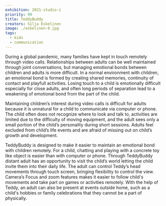 ```yaml
---
exhibition: 2021-studio-i
priority: 99
title: TeddyBuddy
creators: Silja Eskelinen
image: ./eskelinen-0.jpg
tags:
  - kids
  - communication
---
```


During a global pandemic, many families have kept in touch remotely through video calls. Relationships between adults can be well maintained through joint conversations, but managing emotional bonds between children and adults is more difficult. In a normal environment with children, an emotional bond is formed by creating shared memories, continuity of contact and playfull activities. Losing touch to a child is emotionally difficult especially for close adults, and often long periods of separation lead to a weakening of emotional bond from the part of the child.

Maintaining children’s interest during video calls is difficult for adults because it is unnatural for a child to communicate via computer or phone. The child often does not recognize where to look and talk to, activities are limited due to the difficulty of moving equipment, and the adult sees only a small portion of the child’s personality during short sessions. Adults feel excluded from child’s life events and are afraid of missing out on child’s growth and development.

TeddyBuddy is designed to make it easier to maintain an emotional bond with children remotely. For a child, chatting and playing with a concrete toy like object is easier than with computer or phone. Through TeddyBuddy distant adult has an opportunity to visit the child’s world letting the child invite them into their daily life. The adult can control Teddy’s head movements through touch screen, bringing flexibility to control the view. Camera’s Focus and zoom features makes it easier to follow child's movements and take part on games or activities remotely. With the help of Teddy, an adult can also be present at events outside home, such as a child's hobbies or family celebrations that they cannot be a part of physically.

